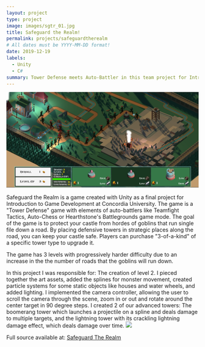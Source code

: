 ```yaml
---
layout: project
type: project
image: images/sgtr_01.jpg
title: Safeguard the Realm!
permalink: projects/safeguardtherealm
# All dates must be YYYY-MM-DD format!
date: 2019-12-19
labels:
  - Unity
  - C#
summary: Tower Defense meets Auto-Battler in this team project for Introduction to Game Development at Concordia University
---
```


<img class="ui medium right floated rounded image" src="../images/sgtr_02.jpg">

Safeguard the Realm is a game created with Unity as a final project for Introduction to Game Development at Concordia University. The game is a "Tower Defense" game with elements of auto-battlers like Teamfight Tactics, Auto-Chess or Hearthstone's Battlegrounds game mode. The goal of the game is to protect your castle from hordes of goblins that run single file down a road. By placing defensive towers in strategic places along the road, you can keep your castle safe. Players can purchase "3-of-a-kind" of a specific tower type to upgrade it.

The game has 3 levels with progressively harder difficulty due to an increase in the the number of roads that the goblins will run down.

In this project I was responsible for:
The creation of level 2. I pieced together the art assets, added the splines for monster movement, created particle systems for some static objects like houses and water wheels, and added lighting.
I implemented the camera controller, allowing the user to scroll the camera through the scene, zoom in or out and rotate around the center target in 90 degree steps.
I created 2 of our advanced towers: The boomerang tower which launches a projectile on a spline and deals damage to multiple targets, and the lightning tower with its crackling lightning damage effect, which deals damage over time.
<img class="ui medium right floated rounded image" src="../images/lightningTower.gif">
 
Full source available at: <a href="https://github.com/zee366/SafeguardTheRealm">Safeguard The Realm</a>
